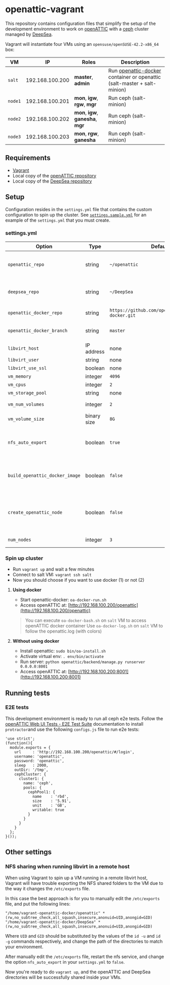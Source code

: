 # openattic-vagrant

This repository contains configuration files that simplify the setup of the development environment to work on [openATTIC](http://openattic.org) with a [ceph](https://ceph.com/) cluster managed by [DeepSea](https://github.com/SUSE/DeepSea).

Vagrant will instantiate four VMs using an `opensuse/openSUSE-42.2-x86_64` box:

| VM  |  IP | Roles | Description |
|----------| ----------|----------| ----------|
| `salt` | 192.168.100.200 | **master**, **admin** |Run [openattic-docker](https://github.com/openattic/openattic-docker) container or openattic (salt-master + salt-minion)|
| `node1` | 192.168.100.201 | **mon**, **igw**, **rgw**, **mgr** | Run ceph (salt-minion) |
| `node2` | 192.168.100.202 | **mon**, **igw**, **ganesha**, **mgr** | Run ceph (salt-minion) |
| `node3` | 192.168.100.203 | **mon**, **rgw**, **ganesha** | Run ceph (salt-minion) |

## Requirements

* [Vagrant](https://www.vagrantup.com/)
* Local copy of the [openATTIC repository](https://bitbucket.org/openattic/openattic)
* Local copy of the [DeepSea repository](https://github.com/SUSE/DeepSea)

## Setup

Configuration resides in the `settings.yml` file that contains the custom configuration to spin up the cluster. See
[`settings.sample.yml`](settings.sample.yml) for an example of the `settings.yml` that you must create.

### settings.yml

| Option |  Type    | Default | Description |
|----------| ----------| --------| --------|
| `openattic_repo` | string | `~/openattic` | Path to the local copy of the openATTIC repository |
| `deepsea_repo` | string | `~/DeepSea` | Path to the local copy of the DeepSea repository |
| `openattic_docker_repo` | string | `https://github.com/openattic/openattic-docker.git` | openattic-docker git url |
| `openattic_docker_branch` | string | `master` | openattic-docker git branch |
| `libvirt_host` | IP address | none |  |
| `libvirt_user` | string | none |  |
| `libvirt_use_ssl` | boolean | none |  |
| `vm_memory` | integer |  `4096` | VM memory |
| `vm_cpus`| integer |  `2` | VM CPUs |
| `vm_storage_pool` | string | none | VM storage pool |
| `vm_num_volumes` | integer |  `2`| VM volumes number |
| `vm_volume_size` |  binary size | `8G`| VM volume size |
| `nfs_auto_export` | boolean | `true` | Enables/disables vagrant from changing the contents of `/etc/exports`
| `build_openattic_docker_image` | boolean | `false` | Enables/disables the build of the openattic docker image during provisioning
| `create_openattic_node` | boolean | `false` | Creates a new node to test openATTIC installations through zypper/rpm
| `num_nodes` | integer | `3` | The number of nodes 

### Spin up cluster

* Run `vagrant up` and wait a few minutes
* Connect to salt VM: `vagrant ssh salt`
* Now you should choose if you want to use docker (1) or not (2)
1) **Using docker**
    * Start openattic-docker: `oa-docker-run.sh`
    * Access openATTIC at: [http://192.168.100.200/openattic](http://192.168.100.200/openattic)
    > You can execute `oa-docker-bash.sh` on `salt` VM to access openATTIC docker container
    > Use `oa-docker-log.sh` on `salt` VM  to follow the openattic.log (with colors)

2) **Without using docker**
    * Install openattic: `sudo bin/oa-install.sh`
    * Activate virtual env: `. env/bin/activate`
    * Run server: `python openattic/backend/manage.py runserver 0.0.0.0:8001`
    * Access openATTIC at: [http://192.168.100.200:8001](http://192.168.100.200:8001)

## Running tests

### E2E tests
This development environment is ready to run all ceph e2e tests.
Follow the [openATTIC Web UI Tests - E2E Test Suite](http://docs.openattic.org/2.0/developer_docs/dev_e2e.html) documentation
to install `protractor`and use the following `configs.js` file to run e2e tests:

```
'use strict';
(function(){
  module.exports = {
    url     : 'http://192.168.100.200/openattic/#/login',
    username: 'openattic',
    password: 'openattic',
    sleep   : 2000,
    outDir: '/tmp',
    cephCluster: {
      cluster1: {
        name: 'ceph',
        pools: {
          cephPool1: {
            name    : 'rbd',
            size    : '5.91',
            unit    : 'GB',
            writable: true
          }
        }
      }
    }
  };
}());
```

## Other settings

### NFS sharing when running libvirt in a remote host

When using Vagrant to spin up a VM running in a remote libvirt host, Vagrant
will have trouble exporting the NFS shared folders to the VM due to the way
it changes the `/etc/exports` file.

In this case the best approach is for you to manually edit the `/etc/exports`
file, and put the following lines:

```
"/home/vagrant-openattic-docker/openattic" *(rw,no_subtree_check,all_squash,insecure,anonuid=UID,anongid=GID)
"/home/vagrant-openattic-docker/DeepSea" *(rw,no_subtree_check,all_squash,insecure,anonuid=UID,anongid=GID)
```

Where `UID` and `GID` should be substituted by the values of the `id -u` and
`id -g` commands respectively, and change the path of the directories to match
your environment.

After manually edit the `/etc/exports` file, restart the nfs service, and
change the option `nfs_auto_export` in your `settings.yml` to `false`.

Now you're ready to do `vagrant up`, and the openATTIC and DeepSea directories
will be successfully shared inside your VMs.

